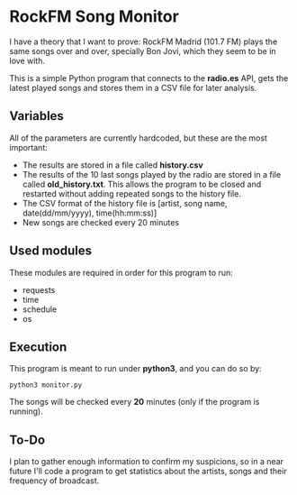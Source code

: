# RockFM Song Monitor

I have a theory that I want to prove: RockFM Madrid (101.7 FM) plays the same songs over and over, specially Bon Jovi, which they seem to be in love with.

This is a simple Python program that connects to the **radio.es** API, gets the latest played songs and stores them in a CSV file for later analysis.

## Variables

All of the parameters are currently hardcoded, but these are the most important:

- The results are stored in a file called **history.csv**
- The results of the 10 last songs played by the radio are stored in a file called **old_history.txt**. This allows the program to be closed and restarted without adding repeated songs to the history file.
- The CSV format of the history file is [artist, song name, date(dd/mm/yyyy), time(hh:mm:ss)]
- New songs are checked every 20 minutes

## Used modules

These modules are required in order for this program to run:

- requests
- time
- schedule
- os

## Execution

This program is meant to run under **python3**, and you can do so by:

`python3 monitor.py`

The songs will be checked every **20** minutes (only if the program is running).

## To-Do

I plan to gather enough information to confirm my suspicions, so in a near future I'll code a program to get statistics about the artists, songs and their frequency of broadcast.
